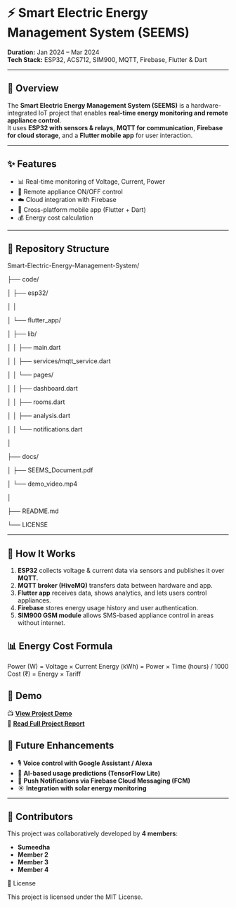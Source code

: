 # ⚡ Smart Electric Energy Management System (SEEMS)

**Duration:** Jan 2024 – Mar 2024  
**Tech Stack:** ESP32, ACS712, SIM900, MQTT, Firebase, Flutter & Dart  

---

## **🔎 Overview**
The **Smart Electric Energy Management System (SEEMS)** is a hardware-integrated IoT project that enables **real-time energy monitoring and remote appliance control**.  
It uses **ESP32 with sensors & relays**, **MQTT for communication**, **Firebase for cloud storage**, and a **Flutter mobile app** for user interaction.  

---

## **✨ Features**
- 📊 Real-time monitoring of Voltage, Current, Power  
- 🔌 Remote appliance ON/OFF control  
- ☁️ Cloud integration with Firebase  
- 📱 Cross-platform mobile app (Flutter + Dart)   
- 💰 Energy cost calculation  

---

## **📂 Repository Structure**
Smart-Electric-Energy-Management-System/

├── code/

│ ├── esp32/

│ │

│ └── flutter_app/

│ ├── lib/

│ │ ├── main.dart

│ │ ├── services/mqtt_service.dart

│ │ └── pages/

│ │ ├── dashboard.dart

│ │ ├── rooms.dart

│ │ ├── analysis.dart

│ │ └── notifications.dart

│

├── docs/

│ ├── SEEMS_Document.pdf

│ └── demo_video.mp4

│

├── README.md

└── LICENSE

---

## **🚀 How It Works**
1. **ESP32** collects voltage & current data via sensors and publishes it over **MQTT**.  
2. **MQTT broker (HiveMQ)** transfers data between hardware and app.  
3. **Flutter app** receives data, shows analytics, and lets users control appliances.  
4. **Firebase** stores energy usage history and user authentication.  
5. **SIM900 GSM module** allows SMS-based appliance control in areas without internet.  

## **📊 Energy Cost Formula**

Power (W)   = Voltage × Current
Energy (kWh) = Power × Time (hours) / 1000
Cost (₹)     = Energy × Tariff


## **🎥 Demo**

📺 [**View Project Demo**](docs/demo_video.mp4)  
📄 [**Read Full Project Report**](docs/SEEMS_Document.pdf)  


## **🚀 Future Enhancements**

- 🎙️ **Voice control with Google Assistant / Alexa**  
- 🤖 **AI-based usage predictions (TensorFlow Lite)**  
- 🔔 **Push Notifications via Firebase Cloud Messaging (FCM)**  
- ☀️ **Integration with solar energy monitoring**  

---

## **👥 Contributors**

This project was collaboratively developed by **4 members**:  
- **Sumeedha**  
- **Member 2**  
- **Member 3**  
- **Member 4**  

📜 License

This project is licensed under the MIT License.
